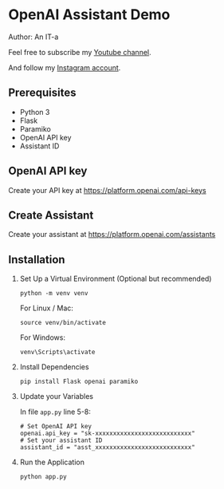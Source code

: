 # OpenAI Assistant Demo

Author: An IT-a

Feel free to subscribe my [Youtube channel](http://www.youtube.com/@an.it.a).

And follow my [Instagram account](https://www.instagram.com/iam.an.it.a/).

## Prerequisites

- Python 3
- Flask
- Paramiko
- OpenAI API key
- Assistant ID

## OpenAI API key
Create your API key at https://platform.openai.com/api-keys

## Create Assistant
Create your assistant at https://platform.openai.com/assistants

## Installation

1. Set Up a Virtual Environment (Optional but recommended)
   ```
   python -m venv venv
   ```
   For Linux / Mac:
   ```
   source venv/bin/activate
   ```
   For Windows:
   ```
   venv\Scripts\activate
   ```

2. Install Dependencies
   ```
   pip install Flask openai paramiko
   ```

3. Update your Variables
   
   In file `app.py` line 5-8:

   ```
   # Set OpenAI API key
   openai.api_key = "sk-xxxxxxxxxxxxxxxxxxxxxxxxxxx"
   # Set your assistant ID
   assistant_id = "asst_xxxxxxxxxxxxxxxxxxxxxxxxxxx"
   ```

4. Run the Application
   ```
   python app.py
   ```
